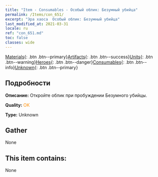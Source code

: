 ```yaml
---
title: "Item - Consumables - Особый облик: Безумный убийца"
permalink: /Items/con_651/
excerpt: "Эра хаоса  Особый облик: Безумный убийца"
last_modified_at: 2021-03-31
locale: ru
ref: "con_651.md"
toc: false
classes: wide
---
```

 [Materials](/ru/Items/){: .btn .btn--primary}[Artifacts](/ru/Items/Artifacts/){: .btn .btn--success}[Units](/ru/Items/Units/){: .btn .btn--warning}[Heroes](/ru/Items/Heroes/){: .btn .btn--danger}[Consumables](/ru/Items/Consumables/){: .btn .btn--info}[Unknown](/ru/Items/Unknown/){: .btn .btn--primary}

## Подробности
 **Описание:** Откройте облик при пробуждении Безумного убийцы.

 **Quality:** <span style="color: #FF8C00">OK</span>

 **Type:** Unknown

## Gather

  None

## This item contains:

  None

